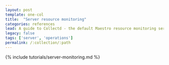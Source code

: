 ```yaml
---
layout: post
template: one-col
title:  "Server resource monitoring"
categories: references
lead: A guide to Collectd - the default Maestro resource monitoring service
legacy: false
tags: ['server', 'operations']
permalink: /:collection/:path
---
```


{% include tutorials/server-monitoring.md %}
